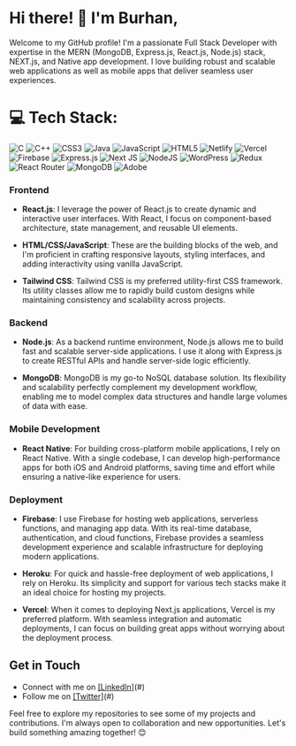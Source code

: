 # Hi there! 👋 I'm Burhan,

Welcome to my GitHub profile! I'm a passionate Full Stack Developer with expertise in the MERN (MongoDB, Express.js, React.js, Node.js) stack, NEXT.js, and Native app development. I love building robust and scalable web applications as well as mobile apps that deliver seamless user experiences.

# 💻 Tech Stack:
![C](https://img.shields.io/badge/c-%2300599C.svg?style=for-the-badge&logo=c&logoColor=white) ![C++](https://img.shields.io/badge/c++-%2300599C.svg?style=for-the-badge&logo=c%2B%2B&logoColor=white) ![CSS3](https://img.shields.io/badge/css3-%231572B6.svg?style=for-the-badge&logo=css3&logoColor=white) ![Java](https://img.shields.io/badge/java-%23ED8B00.svg?style=for-the-badge&logo=openjdk&logoColor=white) ![JavaScript](https://img.shields.io/badge/javascript-%23323330.svg?style=for-the-badge&logo=javascript&logoColor=%23F7DF1E) ![HTML5](https://img.shields.io/badge/html5-%23E34F26.svg?style=for-the-badge&logo=html5&logoColor=white) ![Netlify](https://img.shields.io/badge/netlify-%23000000.svg?style=for-the-badge&logo=netlify&logoColor=#00C7B7) ![Vercel](https://img.shields.io/badge/vercel-%23000000.svg?style=for-the-badge&logo=vercel&logoColor=white) ![Firebase](https://img.shields.io/badge/firebase-%23039BE5.svg?style=for-the-badge&logo=firebase) ![Express.js](https://img.shields.io/badge/express.js-%23404d59.svg?style=for-the-badge&logo=express&logoColor=%2361DAFB) ![Next JS](https://img.shields.io/badge/Next-black?style=for-the-badge&logo=next.js&logoColor=white) ![NodeJS](https://img.shields.io/badge/node.js-6DA55F?style=for-the-badge&logo=node.js&logoColor=white) ![WordPress](https://img.shields.io/badge/WordPress-%23117AC9.svg?style=for-the-badge&logo=WordPress&logoColor=white)  ![Redux](https://img.shields.io/badge/redux-%23593d88.svg?style=for-the-badge&logo=redux&logoColor=white) ![React Router](https://img.shields.io/badge/React_Router-CA4245?style=for-the-badge&logo=react-router&logoColor=white) ![MongoDB](https://img.shields.io/badge/MongoDB-%234ea94b.svg?style=for-the-badge&logo=mongodb&logoColor=white) ![Adobe](https://img.shields.io/badge/adobe-%23FF0000.svg?style=for-the-badge&logo=adobe&logoColor=white)

### Frontend
- **React.js**: I leverage the power of React.js to create dynamic and interactive user interfaces. With React, I focus on component-based architecture, state management, and reusable UI elements.

- **HTML/CSS/JavaScript**: These are the building blocks of the web, and I'm proficient in crafting responsive layouts, styling interfaces, and adding interactivity using vanilla JavaScript.

- **Tailwind CSS**: Tailwind CSS is my preferred utility-first CSS framework. Its utility classes allow me to rapidly build custom designs while maintaining consistency and scalability across projects.

### Backend
- **Node.js**: As a backend runtime environment, Node.js allows me to build fast and scalable server-side applications. I use it along with Express.js to create RESTful APIs and handle server-side logic efficiently.

- **MongoDB**: MongoDB is my go-to NoSQL database solution. Its flexibility and scalability perfectly complement my development workflow, enabling me to model complex data structures and handle large volumes of data with ease.

### Mobile Development
- **React Native**: For building cross-platform mobile applications, I rely on React Native. With a single codebase, I can develop high-performance apps for both iOS and Android platforms, saving time and effort while ensuring a native-like experience for users.

### Deployment
- **Firebase**: I use Firebase for hosting web applications, serverless functions, and managing app data. With its real-time database, authentication, and cloud functions, Firebase provides a seamless development experience and scalable infrastructure for deploying modern applications.

- **Heroku**: For quick and hassle-free deployment of web applications, I rely on Heroku. Its simplicity and support for various tech stacks make it an ideal choice for hosting my projects.

- **Vercel**: When it comes to deploying Next.js applications, Vercel is my preferred platform. With seamless integration and automatic deployments, I can focus on building great apps without worrying about the deployment process.

## Get in Touch
- Connect with me on [[LinkedIn]](https://www.linkedin.com/in/burhan-saqib-6b08aa1b7/)(#) 
- Follow me on [[Twitter]](https://twitter.com/Burhan_Sq)(#)

Feel free to explore my repositories to see some of my projects and contributions. I'm always open to collaboration and new opportunities. Let's build something amazing together! 😊
